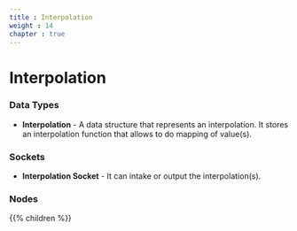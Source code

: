 ```yaml
---
title : Interpolation
weight : 14
chapter : true
---
```


# Interpolation

### Data Types

- **Interpolation** - A data structure that represents an interpolation. It stores an
    interpolation function that allows to do mapping of value(s).

### Sockets

- **Interpolation Socket** - It can intake or output the interpolation(s).

### Nodes

{{% children %}}

